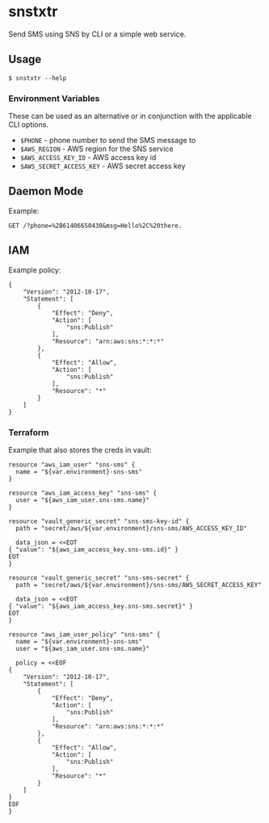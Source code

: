 # snstxtr

Send SMS using SNS by CLI or a simple web service.

## Usage

    $ snstxtr --help

### Environment Variables

These can be used as an alternative or in conjunction with the applicable CLI options.

- `$PHONE` - phone number to send the SMS message to
- `$AWS_REGION` - AWS region for the SNS service
- `$AWS_ACCESS_KEY_ID` - AWS access key id
- `$AWS_SECRET_ACCESS_KEY` - AWS secret access key

## Daemon Mode

Example:

```
GET /?phone=%2B61406650430&msg=Hello%2C%20there.
```

## IAM

Example policy:

```
{
    "Version": "2012-10-17",
    "Statement": [
        {
            "Effect": "Deny",
            "Action": [
                "sns:Publish"
            ],
            "Resource": "arn:aws:sns:*:*:*"
        },
        {
            "Effect": "Allow",
            "Action": [
                "sns:Publish"
            ],
            "Resource": "*"
        }
    ]
}
```

### Terraform

Example that also stores the creds in vault:

```
resource "aws_iam_user" "sns-sms" {
  name = "${var.environment}-sns-sms"
}

resource "aws_iam_access_key" "sns-sms" {
  user = "${aws_iam_user.sns-sms.name}"
}

resource "vault_generic_secret" "sns-sms-key-id" {
  path = "secret/aws/${var.environment}/sns-sms/AWS_ACCESS_KEY_ID"

  data_json = <<EOT
{ "value": "${aws_iam_access_key.sns-sms.id}" }
EOT
}

resource "vault_generic_secret" "sns-sms-secret" {
  path = "secret/aws/${var.environment}/sns-sms/AWS_SECRET_ACCESS_KEY"

  data_json = <<EOT
{ "value": "${aws_iam_access_key.sns-sms.secret}" }
EOT
}

resource "aws_iam_user_policy" "sns-sms" {
  name = "${var.environment}-sns-sms"
  user = "${aws_iam_user.sns-sms.name}"

  policy = <<EOF
{
    "Version": "2012-10-17",
    "Statement": [
        {
            "Effect": "Deny",
            "Action": [
                "sns:Publish"
            ],
            "Resource": "arn:aws:sns:*:*:*"
        },
        {
            "Effect": "Allow",
            "Action": [
                "sns:Publish"
            ],
            "Resource": "*"
        }
    ]
}
EOF
}
```
